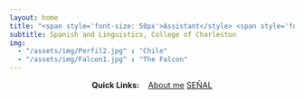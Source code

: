```yaml
---
layout: home
title: "<span style='font-size: 50px'>Assistant</style> <span style='font-size: 50px'>Professor</style>"
subtitle: Spanish and Linguistics, College of Charleston
img:
  - "/assets/img/Perfil2.jpg" : "Chile"
  - "/assets/img/Falcon1.jpg" : "The Falcon"
---
```


<div style="text-align:center">
<strong>Quick Links:</strong> &nbsp;&nbsp;
<a href="https://falconrr.github.io/aboutme/" role="button" class="btn btn-primary">About me</a>
<a href="http://amigo.pythonanywhere.com/" role="button" class="btn btn-primary">SEÑAL</a>
</div>
